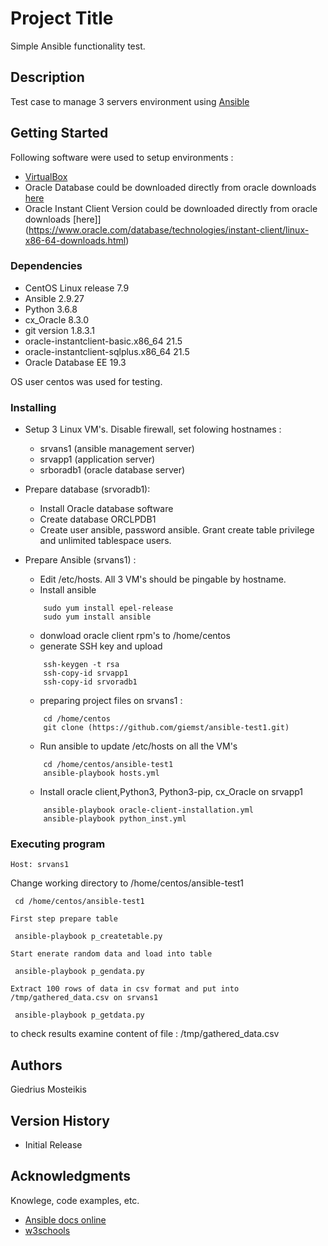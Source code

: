 # Project Title

Simple Ansible functionality test.

## Description

Test case to manage 3 servers environment using [Ansible](https://www.ansible.com)

## Getting Started

Following software were used to setup environments :

* [VirtualBox](https://virtualbox.org)
* Oracle Database could be downloaded directly from oracle downloads [here](https://www.oracle.com/database/technologies/oracle19c-linux-downloads.html)
* Oracle Instant Client Version could be downloaded directly from oracle downloads [here]](https://www.oracle.com/database/technologies/instant-client/linux-x86-64-downloads.html)

### Dependencies

* CentOS Linux release 7.9
* Ansible 2.9.27
* Python 3.6.8
* cx_Oracle 8.3.0
* git version 1.8.3.1
* oracle-instantclient-basic.x86_64   21.5
* oracle-instantclient-sqlplus.x86_64 21.5
* Oracle Database EE 19.3

OS user centos was used for testing.

### Installing

* Setup 3 Linux VM's. Disable firewall, set folowing hostnames : 
    * srvans1 (ansible management server) 
    * srvapp1 (application server)
    * srboradb1 (oracle database server)

* Prepare database (srvoradb1):
    * Install Oracle database software
    * Create database ORCLPDB1
    * Create user ansible, password ansible. Grant create table privilege and unlimited tablespace users.

* Prepare Ansible (srvans1) :
    * Edit /etc/hosts. All 3 VM's should be pingable by hostname. 
    * Install ansible
    ``` 
        sudo yum install epel-release
        sudo yum install ansible
    ```    
    * donwload oracle client rpm's to /home/centos
    * generate SSH key and upload
    ```
        ssh-keygen -t rsa
        ssh-copy-id srvapp1
        ssh-copy-id srvoradb1
    ```
    * preparing project files on srvans1 :
    ```
        cd /home/centos
        git clone (https://github.com/giemst/ansible-test1.git)
    ```
    * Run ansible to update /etc/hosts on all the VM's
    ```
        cd /home/centos/ansible-test1
        ansible-playbook hosts.yml
    ```
    * Install oracle client,Python3, Python3-pip, cx_Oracle on srvapp1
    ```
        ansible-playbook oracle-client-installation.yml
        ansible-playbook python_inst.yml
    ```

### Executing program

    Host: srvans1
    
   Change working directory to /home/centos/ansible-test1
   ```
    cd /home/centos/ansible-test1
   ```

    First step prepare table
   ```
    ansible-playbook p_createtable.py
   ```

    Start enerate random data and load into table 
   ```
    ansible-playbook p_gendata.py
   ```

    Extract 100 rows of data in csv format and put into /tmp/gathered_data.csv on srvans1 
   ```
    ansible-playbook p_getdata.py
   ```
   to check results examine content of file : /tmp/gathered_data.csv

## Authors

Giedrius Mosteikis

## Version History

  * Initial Release

## Acknowledgments

Knowlege, code examples, etc.
* [Ansible docs online](https://docs.ansible.com)
* [w3schools](https://www.w3schools.com)
